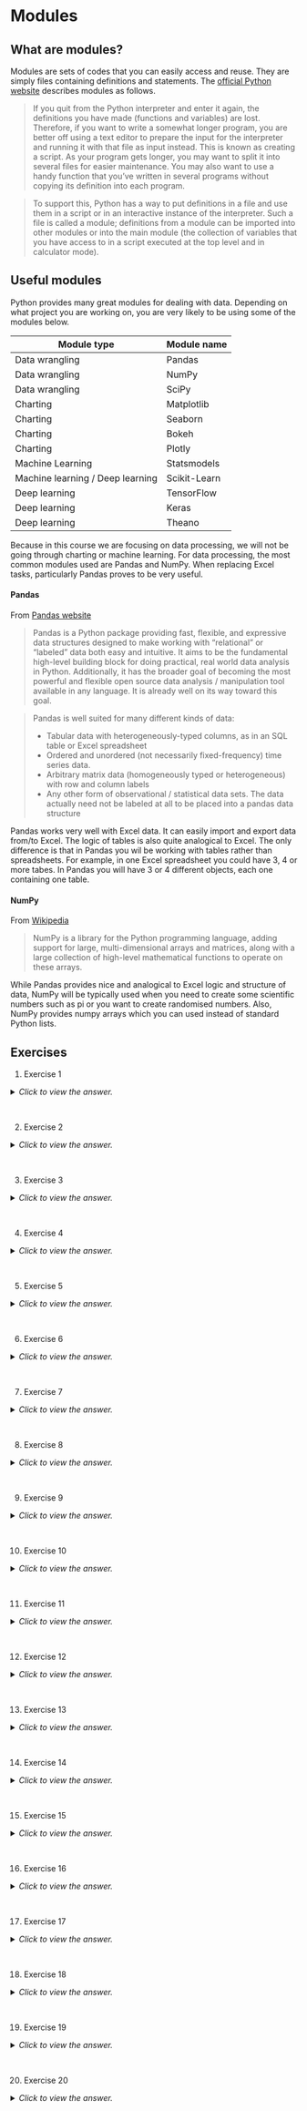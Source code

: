 # Modules

## What are modules?

Modules are sets of codes that you can easily access and reuse. They are simply files containing definitions and statements. The [official Python website](https://docs.python.org/3/tutorial/modules.html) describes modules as follows.
>If you quit from the Python interpreter and enter it again, the definitions you have made (functions and variables) are lost. Therefore, if you want to write a somewhat longer program, you are better off using a text editor to prepare the input for the interpreter and running it with that file as input instead. This is known as creating a script. As your program gets longer, you may want to split it into several files for easier maintenance. You may also want to use a handy function that you’ve written in several programs without copying its definition into each program.

>To support this, Python has a way to put definitions in a file and use them in a script or in an interactive instance of the interpreter. Such a file is called a module; definitions from a module can be imported into other modules or into the main module (the collection of variables that you have access to in a script executed at the top level and in calculator mode).

## Useful modules

Python provides many great modules for dealing with data. Depending on what project you are working on, you are very likely to be using some of the modules below.

| Module type  | Module name |
| ------------- | ------------- |
| Data wrangling  | Pandas  |
| Data wrangling  | NumPy  |
| Data wrangling  | SciPy  |
| Charting  | Matplotlib  |
| Charting  | Seaborn  |
| Charting  | Bokeh  |
| Charting  | Plotly  |
| Machine Learning  | Statsmodels  |
| Machine learning / Deep learning | Scikit-Learn  |
| Deep learning | TensorFlow  |
| Deep learning | Keras  |
| Deep learning | Theano  |

Because in this course we are focusing on data processing, we will not be going through charting or machine learning. For data processing, the most common modules used are Pandas and NumPy. When replacing Excel tasks, particularly Pandas proves to be very useful.

#### Pandas

From [Pandas website](http://pandas.pydata.org/pandas-docs/stable/)
>Pandas is a Python package providing fast, flexible, and expressive data structures designed to make working with “relational” or “labeled” data both easy and intuitive. It aims to be the fundamental high-level building block for doing practical, real world data analysis in Python. Additionally, it has the broader goal of becoming the most powerful and flexible open source data analysis / manipulation tool available in any language. It is already well on its way toward this goal.

>Pandas is well suited for many different kinds of data:
>- Tabular data with heterogeneously-typed columns, as in an SQL table or Excel spreadsheet
>- Ordered and unordered (not necessarily fixed-frequency) time series data.
>- Arbitrary matrix data (homogeneously typed or heterogeneous) with row and column labels
>- Any other form of observational / statistical data sets. The data actually need not be labeled at all to be placed into a pandas data structure

Pandas works very well with Excel data. It can easily import and export data from/to Excel. The logic of tables is also quite analogical to Excel. The only difference is that in Pandas you wil be working with tables rather than spreadsheets. For example, in one Excel spreadsheet you could have 3, 4 or more tabes. In Pandas you will have 3 or 4 different objects, each one containing one table.


#### NumPy

From [Wikipedia](https://en.wikipedia.org/wiki/NumPy)
>NumPy is a library for the Python programming language, adding support for large, multi-dimensional arrays and matrices, along with a large collection of high-level mathematical functions to operate on these arrays.

While Pandas provides nice and analogical to Excel logic and structure of data, NumPy will be typically used when you need to create some scientific numbers such as pi or you want to create randomised numbers. Also, NumPy provides numpy arrays which you can used instead of standard Python lists.

## Exercises

1) Exercise 1
<details><summary><i>Click to view the answer.</i></summary>
<p>

```python
code
```

</p>
</details>
<p>&nbsp;</p>

2) Exercise 2
<details><summary><i>Click to view the answer.</i></summary>
<p>

```python
code
```

</p>
</details>
<p>&nbsp;</p>

3) Exercise 3
<details><summary><i>Click to view the answer.</i></summary>
<p>

```python
code
```

</p>
</details>
<p>&nbsp;</p>

4) Exercise 4
<details><summary><i>Click to view the answer.</i></summary>
<p>

```python
code
```

</p>
</details>
<p>&nbsp;</p>

5) Exercise 5
<details><summary><i>Click to view the answer.</i></summary>
<p>

```python
code
```

</p>
</details>
<p>&nbsp;</p>

6) Exercise 6
<details><summary><i>Click to view the answer.</i></summary>
<p>

```python
code
```

</p>
</details>
<p>&nbsp;</p>

7) Exercise 7
<details><summary><i>Click to view the answer.</i></summary>
<p>

```python
code
```

</p>
</details>
<p>&nbsp;</p>

8) Exercise 8
<details><summary><i>Click to view the answer.</i></summary>
<p>

```python
code
```

</p>
</details>
<p>&nbsp;</p>

9) Exercise 9
<details><summary><i>Click to view the answer.</i></summary>
<p>

```python
code
```

</p>
</details>
<p>&nbsp;</p>

10) Exercise 10
<details><summary><i>Click to view the answer.</i></summary>
<p>

```python
code
```

</p>
</details>
<p>&nbsp;</p>

11) Exercise 11
<details><summary><i>Click to view the answer.</i></summary>
<p>

```python
code
```

</p>
</details>
<p>&nbsp;</p>

12) Exercise 12
<details><summary><i>Click to view the answer.</i></summary>
<p>

```python
code
```

</p>
</details>
<p>&nbsp;</p>

13) Exercise 13
<details><summary><i>Click to view the answer.</i></summary>
<p>

```python
code
```

</p>
</details>
<p>&nbsp;</p>

14) Exercise 14
<details><summary><i>Click to view the answer.</i></summary>
<p>

```python
code
```

</p>
</details>
<p>&nbsp;</p>

15) Exercise 15
<details><summary><i>Click to view the answer.</i></summary>
<p>

```python
code
```

</p>
</details>
<p>&nbsp;</p>

16) Exercise 16
<details><summary><i>Click to view the answer.</i></summary>
<p>

```python
code
```

</p>
</details>
<p>&nbsp;</p>

17) Exercise 17
<details><summary><i>Click to view the answer.</i></summary>
<p>

```python
code
```

</p>
</details>
<p>&nbsp;</p>

18) Exercise 18
<details><summary><i>Click to view the answer.</i></summary>
<p>

```python
code
```

</p>
</details>
<p>&nbsp;</p>

19) Exercise 19
<details><summary><i>Click to view the answer.</i></summary>
<p>

```python
code
```

</p>
</details>
<p>&nbsp;</p>

20) Exercise 20
<details><summary><i>Click to view the answer.</i></summary>
<p>

```python
code
```

</p>
</details>
<p>&nbsp;</p>
